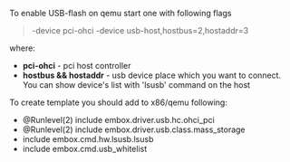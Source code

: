 To enable USB-flash on qemu start one with following flags
> -device pci-ohci -device usb-host,hostbus=2,hostaddr=3

where:
* **pci-ohci** - pci host controller
* **hostbus && hostaddr** - usb device place which you want to connect. You can show device's list with 'lsusb' command on the host

To create template you should add to x86/qemu following:
*  @Runlevel(2) include embox.driver.usb.hc.ohci_pci
*  @Runlevel(2) include embox.driver.usb.class.mass_storage
*  include embox.cmd.hw.lsusb.lsusb
*  include embox.cmd.usb_whitelist

